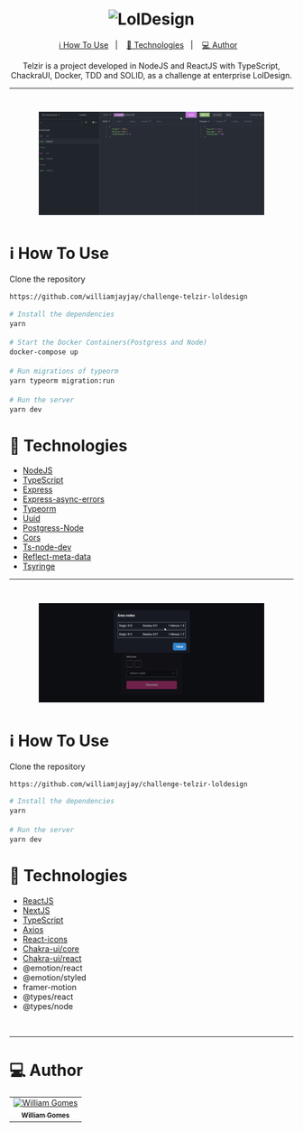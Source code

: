 <h1 align="center">
  <img alt="LolDesign" title="LolDesign"  width="300px" />
</h1>

<p align="center">
</p>

<p align="center">
  <a href="#information_source-how-to-use">ℹ️ How To Use</a>&nbsp;&nbsp;&nbsp;|&nbsp;&nbsp;&nbsp;
  <a href="#rocket-technologies">🚀 Technologies</a>&nbsp;&nbsp;&nbsp;|&nbsp;&nbsp;&nbsp;
  <a href="#computer-author">💻 Author</a>&nbsp;&nbsp;&nbsp;

</p>

<p align="center">
 Telzir is a project developed in NodeJS and ReactJS with TypeScript, ChackraUI,  Docker, TDD and SOLID, as a challenge at enterprise LolDesign.
</p>

---

<h1 align="center">
  <img alt="Demonstration-Server" style="margin: 2px" title="Demonstration" src="assets/img/server.gif" width="400px" />
</h1>

# :information_source: How To Use

Clone the repository

```bash
https://github.com/williamjayjay/challenge-telzir-loldesign
```

```bash
# Install the dependencies
yarn

# Start the Docker Containers(Postgress and Node)
docker-compose up

# Run migrations of typeorm
yarn typeorm migration:run

# Run the server
yarn dev
```

# :rocket: Technologies

- [NodeJS](https://nodejs.org/en/)
- [TypeScript](https://www.typescriptlang.org/)
- [Express](https://expressjs.com/)
- [Express-async-errors](https://github.com/davidbanham/express-async-errors#readme)
- [Typeorm](https://github.com/typeorm/typeorm#readme)
- [Uuid](https://github.com/uuidjs/uuid#readme)
- [Postgress-Node](https://node-postgres.com/)
- [Cors](https://github.com/expressjs/cors#readme)
- [Ts-node-dev](https://github.com/wclr/ts-node-dev#readme)
- [Reflect-meta-data](https://github.com/rbuckton/reflect-metadata)
- [Tsyringe](https://github.com/Microsoft/tsyringe#readme)


---


<h1 align="center">
  <img alt="Demonstration-web" style="margin: 2px" title="Demonstration" src="assets/img/web.gif" width="400px" />
</h1>

# :information_source: How To Use

Clone the repository

```bash
https://github.com/williamjayjay/challenge-telzir-loldesign
```

```bash
# Install the dependencies
yarn

# Run the server
yarn dev
```

# :rocket: Technologies
- [ReactJS](https://pt-br.reactjs.org/)
- [NextJS](https://nextjs.org)
- [TypeScript](https://www.typescriptlang.org/)
- [Axios](https://github.com/axios/axios)
- [React-icons](https://github.com/react-icons/react-icons#readme)
- [Chakra-ui/core](https://chakra-ui.com/)
- [Chakra-ui/react](https://chakra-ui.com/)
- @emotion/react
- @emotion/styled
- framer-motion
- @types/react
- @types/node

<br />

---
# :computer: Author

<table>
  <tr>
    <td align="center">
      <a href="http://github.com/williamjayjay/">
        <img src="https://avatars.githubusercontent.com/u/52439569?v=4" width="100px;" alt="William Gomes"/>
        <br />
        <sub>
          <b>William Gomes</b>
        </sub>
       </a>
       </td>
     
    

  </tr>
</table>
<br />
